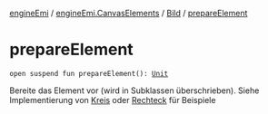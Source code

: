 [engineEmi](../../index.md) / [engineEmi.CanvasElements](../index.md) / [Bild](index.md) / [prepareElement](./prepare-element.md)

# prepareElement

`open suspend fun prepareElement(): `[`Unit`](https://kotlinlang.org/api/latest/jvm/stdlib/kotlin/-unit/index.html)

Bereite das Element vor (wird in Subklassen überschrieben).
Siehe Implementierung von [Kreis](../-kreis/index.md) oder [Rechteck](../-rechteck/index.md) für Beispiele

